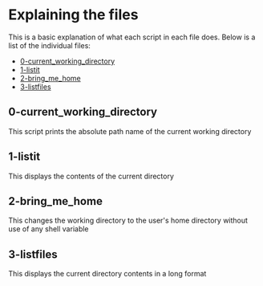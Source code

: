 # Explaining the files

This is a basic explanation of what each script in each file does. Below is a list of the individual files:

* [0-current_working_directory](#0-current_working_directory)
* [1-listit](#1-listit)
* [2-bring_me_home](#2-bring_me_home)
* [3-listfiles](#3-listfiles)



## 0-current_working_directory

This script prints the absolute path name of the current working directory

## 1-listit

This displays the contents of the current directory

## 2-bring_me_home

This changes the working directory to the user's home directory without use of any shell variable

## 3-listfiles

This displays the current directory contents in a long format
